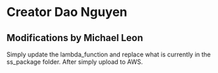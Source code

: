 # Creator Dao Nguyen
## Modifications by Michael Leon
Simply update the lambda_function and replace what is currently in the ss_package folder. After simply upload to AWS.